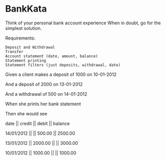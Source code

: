 # BankKata




Think of your personal bank account experience When in doubt, go for the simplest solution.

Requirements:

    Deposit and Withdrawal
    Transfer
    Account statement (date, amount, balance)
    Statement printing
    Statement filters (just deposits, withdrawal, date)

Given a client makes a deposit of 1000 on 10-01-2012

And a deposit of 2000 on 13-01-2012

And a withdrawal of 500 on 14-01-2012

When she prints her bank statement

Then she would see

date || credit || debit || balance

14/01/2012 || || 500.00 || 2500.00

13/01/2012 || 2000.00 || || 3000.00

10/01/2012 || 1000.00 || || 1000.00


